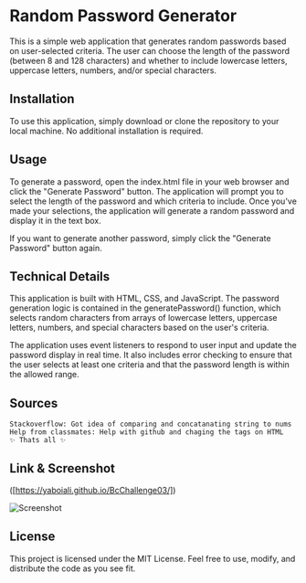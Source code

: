 # Random Password Generator

This is a simple web application that generates random passwords based on user-selected criteria. The user can choose the length of the password (between 8 and 128 characters) and whether to include lowercase letters, uppercase letters, numbers, and/or special characters.

## Installation

To use this application, simply download or clone the repository to your local machine. No additional installation is required.

## Usage

To generate a password, open the index.html file in your web browser and click the "Generate Password" button. The application will prompt you to select the length of the password and which criteria to include. Once you've made your selections, the application will generate a random password and display it in the text box.

If you want to generate another password, simply click the "Generate Password" button again.

## Technical Details

This application is built with HTML, CSS, and JavaScript. The password generation logic is contained in the generatePassword() function, which selects random characters from arrays of lowercase letters, uppercase letters, numbers, and special characters based on the user's criteria.

The application uses event listeners to respond to user input and update the password display in real time. It also includes error checking to ensure that the user selects at least one criteria and that the password length is within the allowed range.

## Sources

    Stackoverflow: Got idea of comparing and concatanating string to nums
    Help from classmates: Help with github and chaging the tags on HTML
    ✨ Thats all ✨

## Link & Screenshot

([https://yaboiali.github.io/BcChallenge03/])

![Screenshot]("img1.png")

## License

This project is licensed under the MIT License. Feel free to use, modify, and distribute the code as you see fit.
